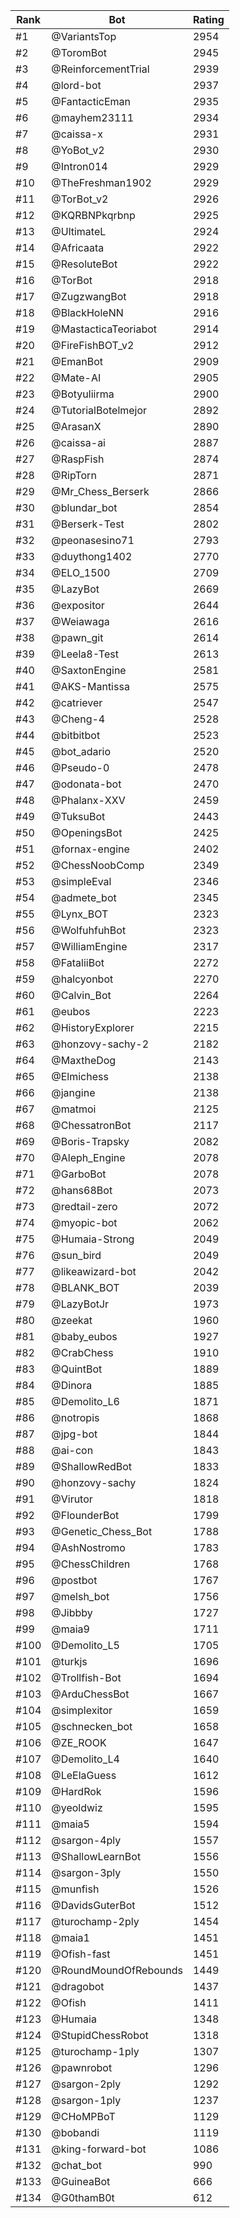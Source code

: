Rank|Bot|Rating
---|---|---
#1|@VariantsTop|2954
#2|@ToromBot|2945
#3|@ReinforcementTrial|2939
#4|@lord-bot|2937
#5|@FantacticEman|2935
#6|@mayhem23111|2934
#7|@caissa-x|2931
#8|@YoBot_v2|2930
#9|@Intron014|2929
#10|@TheFreshman1902|2929
#11|@TorBot_v2|2926
#12|@KQRBNPkqrbnp|2925
#13|@UltimateL|2924
#14|@Africaata|2922
#15|@ResoluteBot|2922
#16|@TorBot|2918
#17|@ZugzwangBot|2918
#18|@BlackHoleNN|2916
#19|@MastacticaTeoriabot|2914
#20|@FireFishBOT_v2|2912
#21|@EmanBot|2909
#22|@Mate-AI|2905
#23|@Botyuliirma|2900
#24|@TutorialBotelmejor|2892
#25|@ArasanX|2890
#26|@caissa-ai|2887
#27|@RaspFish|2874
#28|@RipTorn|2871
#29|@Mr_Chess_Berserk|2866
#30|@blundar_bot|2854
#31|@Berserk-Test|2802
#32|@peonasesino71|2793
#33|@duythong1402|2770
#34|@ELO_1500|2709
#35|@LazyBot|2669
#36|@expositor|2644
#37|@Weiawaga|2616
#38|@pawn_git|2614
#39|@Leela8-Test|2613
#40|@SaxtonEngine|2581
#41|@AKS-Mantissa|2575
#42|@catriever|2547
#43|@Cheng-4|2528
#44|@bitbitbot|2523
#45|@bot_adario|2520
#46|@Pseudo-0|2478
#47|@odonata-bot|2470
#48|@Phalanx-XXV|2459
#49|@TuksuBot|2443
#50|@OpeningsBot|2425
#51|@fornax-engine|2402
#52|@ChessNoobComp|2349
#53|@simpleEval|2346
#54|@admete_bot|2345
#55|@Lynx_BOT|2323
#56|@WolfuhfuhBot|2323
#57|@WilliamEngine|2317
#58|@FataliiBot|2272
#59|@halcyonbot|2270
#60|@Calvin_Bot|2264
#61|@eubos|2223
#62|@HistoryExplorer|2215
#63|@honzovy-sachy-2|2182
#64|@MaxtheDog|2143
#65|@Elmichess|2138
#66|@jangine|2138
#67|@matmoi|2125
#68|@ChessatronBot|2117
#69|@Boris-Trapsky|2082
#70|@Aleph_Engine|2078
#71|@GarboBot|2078
#72|@hans68Bot|2073
#73|@redtail-zero|2072
#74|@myopic-bot|2062
#75|@Humaia-Strong|2049
#76|@sun_bird|2049
#77|@likeawizard-bot|2042
#78|@BLANK_BOT|2039
#79|@LazyBotJr|1973
#80|@zeekat|1960
#81|@baby_eubos|1927
#82|@CrabChess|1910
#83|@QuintBot|1889
#84|@Dinora|1885
#85|@Demolito_L6|1871
#86|@notropis|1868
#87|@jpg-bot|1844
#88|@ai-con|1843
#89|@ShallowRedBot|1833
#90|@honzovy-sachy|1824
#91|@Virutor|1818
#92|@FlounderBot|1799
#93|@Genetic_Chess_Bot|1788
#94|@AshNostromo|1783
#95|@ChessChildren|1768
#96|@postbot|1767
#97|@melsh_bot|1756
#98|@Jibbby|1727
#99|@maia9|1711
#100|@Demolito_L5|1705
#101|@turkjs|1696
#102|@Trollfish-Bot|1694
#103|@ArduChessBot|1667
#104|@simplexitor|1659
#105|@schnecken_bot|1658
#106|@ZE_ROOK|1647
#107|@Demolito_L4|1640
#108|@LeElaGuess|1612
#109|@HardRok|1596
#110|@yeoldwiz|1595
#111|@maia5|1594
#112|@sargon-4ply|1557
#113|@ShallowLearnBot|1556
#114|@sargon-3ply|1550
#115|@munfish|1526
#116|@DavidsGuterBot|1512
#117|@turochamp-2ply|1454
#118|@maia1|1451
#119|@Ofish-fast|1451
#120|@RoundMoundOfRebounds|1449
#121|@dragobot|1437
#122|@Ofish|1411
#123|@Humaia|1348
#124|@StupidChessRobot|1318
#125|@turochamp-1ply|1307
#126|@pawnrobot|1296
#127|@sargon-2ply|1292
#128|@sargon-1ply|1237
#129|@CHoMPBoT|1129
#130|@bobandi|1119
#131|@king-forward-bot|1086
#132|@chat_bot|990
#133|@GuineaBot|666
#134|@G0thamB0t|612
